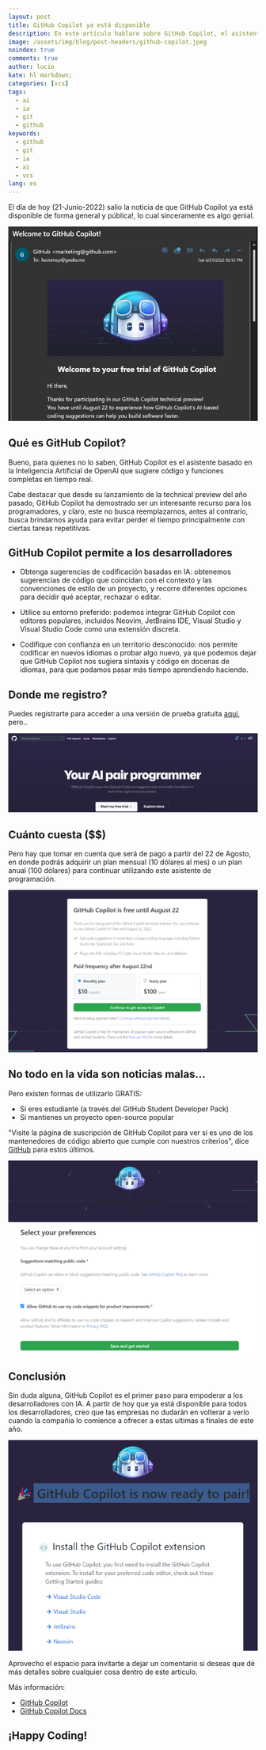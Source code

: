 ```yaml
---
layout: post
title: GitHub Copilot ya está disponible
description: En este artículo hablare sobre GitHub Copilot, el asistente para programar basado en IA que ya está disponible para todos
image: /assets/img/blog/post-headers/github-copilot.jpeg
noindex: true
comments: true
author: lucio
kate: hl markdown;
categories: [vcs]
tags:
  - ai
  - ia
  - git
  - github
keywords:
  - github
  - git
  - ia
  - ai
  - vcs
lang: es
---
```


El día de hoy (21-Junio-2022) salio la noticia de que GitHub Copilot ya está disponible de forma general y pública!, lo cual sinceramente es algo genial.

![image](/assets/img/blog/tutorials/github-copilot/00.png)

## Qué es GitHub Copilot?
Bueno, para quienes no lo saben, GitHub Copilot es el asistente basado en la Inteligencia Artificial de OpenAI que sugiere código y funciones completas en tiempo real.

Cabe destacar que desde su lanzamiento de la technical preview del año pasado, GitHub Copilot ha demostrado ser un interesante recurso para los programadores, y claro, este no busca reemplazarnos, antes al contrario, busca brindarnos ayuda para evitar perder el tiempo principalmente con ciertas tareas repetitivas.

## GitHub Copilot permite a los desarrolladores
- Obtenga sugerencias de codificación basadas en IA: obtenemos sugerencias de código que coincidan con el contexto y las convenciones de estilo de un proyecto, y recorre diferentes opciones para decidir qué aceptar, rechazar o editar.

- Utilice su entorno preferido: podemos integrar GitHub Copilot con editores populares, incluidos Neovim, JetBrains IDE, Visual Studio y Visual Studio Code como una extensión discreta.

- Codifique con confianza en un territorio desconocido: nos permite codificar en nuevos idiomas o probar algo nuevo, ya que podemos dejar que GitHub Copilot nos sugiera sintaxis y código en docenas de idiomas, para que podamos pasar más tiempo aprendiendo haciendo.

## Donde me registro?
Puedes registrarte para acceder a una versión de prueba gratuita [aquí](https://github.com/features/copilot?utm_medium=email&utm_source=announcement&utm_campaign=copilot-technical-preview), pero..

![image](/assets/img/blog/tutorials/github-copilot/01.png)

## Cuánto cuesta ($$)

Pero hay que tomar en cuenta que será de pago a partir del 22 de Agosto, en donde podrás adquirir un plan mensual (10 dólares al mes) o un plan anual (100 dólares) para continuar utilizando este asistente de programación.

![image](/assets/img/blog/tutorials/github-copilot/02.png)

## No todo en la vida son noticias malas...

Pero existen formas de utilizarlo GRATIS:

* Si eres estudiante (a través del GitHub Student Developer Pack) 
* Si mantienes un proyecto open-source popular

"Visite la página de suscripción de GitHub Copilot para ver si es uno de los mantenedores de código abierto que cumple con nuestros criterios", dice [GitHub](https://github.com/pricing#faq-copilot) para estos últimos.

![image](/assets/img/blog/tutorials/github-copilot/03.png)

## Conclusión
Sin duda alguna, GitHub Copilot es el primer paso para empoderar a los desarrolladores con IA. A partir de hoy que ya está disponible para todos los desarrolladores, creo que las empresas no dudarán en volterar a verlo cuando la compañia lo comience a ofrecer a estas ultimas a finales de este año.

![image](/assets/img/blog/tutorials/github-copilot/04.png)

Aprovecho el espacio para invitarte a dejar un comentario si deseas que dé más detalles sobre cualquier cosa dentro de este artículo.

Más información:

- [GitHub Copilot](https://github.com/features/copilot?utm_medium=email&utm_source=announcement&utm_campaign=copilot-technical-preview)
- [GitHub Copilot Docs](https://github.com/github/copilot-docs/tree/main/docs?utm_medium=email&utm_source=announcement&utm_campaign=copilot-technical-preview#getting-started)

## ¡Happy Coding!